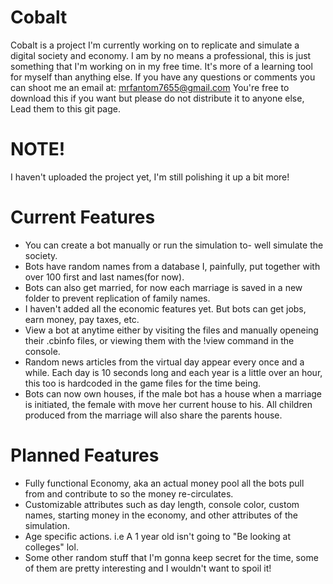 # Cobalt
Cobalt is a project I'm currently working on to replicate and simulate a digital society and economy. 
I am by no means a professional, this is just something that I'm working on in my free time. It's more of a learning tool for myself than anything else.
If you have any questions or comments you can shoot me an email at: mrfantom7655@gmail.com
You're free to download this if you want but please do not distribute it to anyone else, Lead them to this git page.

# NOTE!
I haven't uploaded the project yet, I'm still polishing it up a bit more!

# Current Features

- You can create a bot manually or run the simulation to- well simulate the society.
- Bots have random names from a database I, painfully, put together with over 100 first and last names(for now).
- Bots can also get married, for now each marriage is saved in a new folder to prevent replication of family names.
- I haven't added all the economic features yet. But bots can get jobs, earn money, pay taxes, etc. 
- View a bot at anytime either by visiting the files and manually openeing their .cbinfo files, or viewing them with the !view command in the console.
- Random news articles from the virtual day appear every once and a while. Each day is 10 seconds long and each year is a little over an hour, this too is hardcoded in   the game files for the time being.
- Bots can now own houses, if the male bot has a house when a marriage is initiated, the female with move her current house to his. All children produced from the marriage will also share the parents house.

# Planned Features

- Fully functional Economy, aka an actual money pool all the bots pull from and contribute to so the money re-circulates.
- Customizable attributes such as day length, console color, custom names, starting money in the economy, and other attributes of the simulation.
- Age specific actions. i.e A 1 year old isn't going to "Be looking at colleges" lol.
- Some other random stuff that I'm gonna keep secret for the time, some of them are pretty interesting and I wouldn't want to spoil it!
